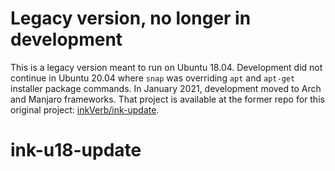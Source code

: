 # Legacy version, no longer in development

This is a legacy version meant to run on Ubuntu 18.04. Development did not continue in Ubuntu 20.04 where `snap` was overriding `apt` and `apt-get` installer package commands. In January 2021, development moved to Arch and Manjaro frameworks. That project is available at the former repo for this original project: [inkVerb/ink-update](https://github.com/inkVerb/ink-update).

# ink-u18-update
